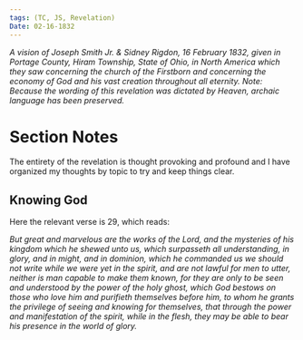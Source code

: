 ```yaml
---
tags: (TC, JS, Revelation)
Date: 02-16-1832
---
```


_A vision of Joseph Smith Jr. & Sidney Rigdon, 16 February 1832, given in Portage County, Hiram Township, State of Ohio, in North America which they saw concerning the church of the Firstborn and concerning the economy of God and his vast creation throughout all eternity. Note: Because the wording of this revelation was dictated by Heaven, archaic language has been preserved._
# Section Notes

The entirety of the revelation is thought provoking and profound and I have organized my thoughts by topic to try and keep things clear.

## Knowing God

Here the relevant verse is 29, which reads:

_But great and marvelous are the works of the Lord, and the mysteries of his kingdom which he shewed unto us, which surpasseth all understanding, in glory, and in might, and in dominion, which he commanded us we should not write while we were yet in the spirit, and are not lawful for men to utter, neither is man capable to make them known, for they are only to be seen and understood by the power of the holy ghost, which God bestows on those who love him and purifieth themselves before him, to whom he grants the privilege of seeing and knowing for themselves, that through the power and manifestation of the spirit, while in the flesh, they may be able to bear his presence in the world of glory._


